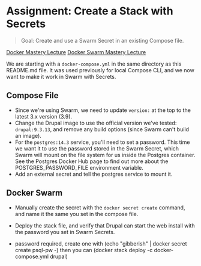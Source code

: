 # Assignment: Create a Stack with Secrets

> Goal: Create and use a Swarm Secret in an existing Compose file.

[Docker Mastery Lecture](https://www.udemy.com/course/docker-mastery/learn/lecture/6796822)
[Docker Swarm Mastery Lecture](https://www.udemy.com/course/docker-swarm-mastery/learn/practice/28073)

We are starting with a `docker-compose.yml` in the same directory as this README.md file. It was used previously for local Compose CLI, and we now want to make it work in Swarm with Secrets.

## Compose File

- Since we're using Swarm, we need to update `version:` at the top to the latest 3.x version (3.9).
- Change the Drupal image to use the official version we've tested: `drupal:9.3.13`, and remove any build options (since Swarm can't build an image).
- For the `postgres:14.3` service, you'll need to set a password. This time we want it to use the password stored in the Swarm Secret, which Swarm will mount on the file system for us inside the Postgres container. See the Postgres Docker Hub page to find out more about the POSTGRES_PASSWORD_FILE environment variable.
- Add an external secret and tell the postgres service to mount it.

## Docker Swarm

- Manually create the secret with the `docker secret create` command, and name it the same you set in the compose file.
- Deploy the stack file, and verify that Drupal can start the web install with the password you set in Swarm Secrets.


- password required, create one with (echo "gibberish" | docker secret create psql-pw -)
  then you can (docker stack deploy -c docker-compose.yml drupal)